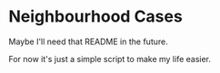# Neighbourhood Cases

Maybe I'll need that README in the future.

For now it's just a simple script to make my life easier.